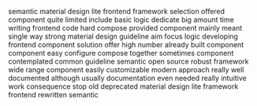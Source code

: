 semantic material design lite frontend framework selection offered component quite limited include basic logic dedicate big amount time writing frontend code hard compose provided component mainly meant single way strong material design guideline aim focus logic developing frontend component solution offer high number already built component component easy configure compose together sometimes component contemplated common guideline semantic open source robust framework wide range component easily customizable modern approach really well documented although usually documentation even needed really intuitive work consequence stop old deprecated material design lite framework frontend rewritten semantic